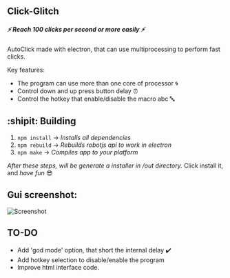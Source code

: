 ## Click-Glitch 
##### :zap: Reach 100 clicks per second or more easily :zap: #####
AutoClick made with electron, that can use multiprocessing to perform fast clicks.

Key features: 
  * The program can use more than one core of processor                  :cyclone:
  * Control down and up press button delay               :alarm_clock:
  * Control the hotkey that enable/disable the macro abc :abc:

## :shipit: **Building**
1. `npm install` -> *Installs all dependencies*
2. `npm rebuild` -> *Rebuilds robotjs api to work in electron*
3. `npm make`    -> *Compiles app to your platform*

*After these steps, will be generate a installer in /out directory.*
Click install it, and *have fun* :sunglasses:
## Gui screenshot:
![Screenshot](https://i.ibb.co/309JQ51/Sele-o-001.png)

## TO-DO
  * Add 'god mode' option, that short the internal delay :heavy_check_mark:
  * Add hotkey selection to disable/enable the program
  * Improve html interface code.

